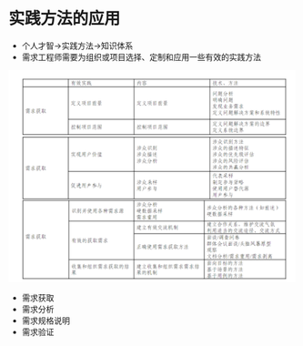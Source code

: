 # 实践方法的应用

- 个人才智$\rightarrow$实践方法$\rightarrow$知识体系
- 需求工程师需要为组织或项目选择、定制和应用一些有效的实践方法

![需求工程过程的实践方法举例](imgs/QQ_1745203381783.png)

- 需求获取
- 需求分析
- 需求规格说明
- 需求验证
